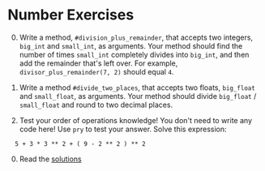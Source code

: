# Number Exercises

0. Write a method, `#division_plus_remainder`, that accepts two integers, `big_int` and `small_int`, as arguments. Your method should find the number of times `small_int` completely divides into `big_int`, and then add the remainder that's left over. For example, `divisor_plus_remainder(7, 2)` should equal `4`.

0. Write a method `#divide_two_places`, that accepts two floats, `big_float` and `small_float`, as arguments. Your method should divide `big_float` / `small_float` and round to two decimal places.

0. Test your order of operations knowledge! You don't need to write any code here! Use `pry` to test your answer.  Solve this expression:

  ```
    5 + 3 * 3 ** 2 + ( 9 - 2 ** 2 ) ** 2
  ```

0. Read the [solutions](../solutions/part2/number_solutions.md)
